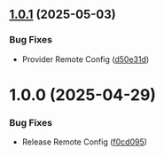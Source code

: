 ## [1.0.1](https://github.com/KhanhTQ-hub/com.ktgame.services.remote_config/compare/v1.0.0...v1.0.1) (2025-05-03)


### Bug Fixes

* Provider Remote Config ([d50e31d](https://github.com/KhanhTQ-hub/com.ktgame.services.remote_config/commit/d50e31df4d2ea7268164806c8454b473e9a01252))

# 1.0.0 (2025-04-29)


### Bug Fixes

* Release Remote Config ([f0cd095](https://github.com/KhanhTQ-hub/com.ktgame.services.remote_config/commit/f0cd095e2763fe90e03f7f011ef22c94b49fe02a))
